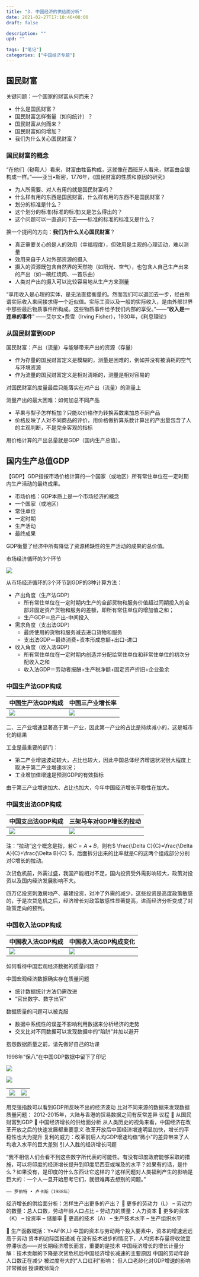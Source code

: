 ```yaml
---
title: "3. 中国经济的供给面分析"
date: 2021-02-27T17:10:46+08:00
draft: false

description: ""
upd: ""

tags: ["笔记"]
categories: ["中国经济专题"]
---
```


## 国民财富

关键问题：一个国家的财富从何而来？

- 什么是国民财富？
- 国民财富怎样衡量（如何统计）？
- 国民财富从何而来？
- 国民财富如何增加？
- 我们为什么关心国民财富？

### 国民财富的概念

“在他们（鞑靼人）看来，财富由牲畜构成，这就像在西班牙人看来，财富由金银构成一样。”——亚当•斯密，1776年，《国民财富的性质和原因的研究》

- 为人所需要、对人有用的就是国民财富吗？
- 什么样有用的东西是国民财富，什么样有用的东西不是国民财富？
- 划分的标准是什么？
- 这个划分的标准(标准的标准)又是怎么得出的？
- 这个问题可以一直追问下去——标准的标准的标准又是什么？

换一个提问的方向：**我们为什么关心国民财富**？

- 真正需要关心的是人的效用（幸福程度），但效用是主观的心理活动，难以测量
- 效用来自于人对外部资源的摄入
- 摄入的资源既包含自然界的天然物（如阳光、空气），也包含人自己生产出来的产出（如一碗红烧肉、一首乐曲）
- 人类对产出的摄入可以比较容易地从生产方来测量

“享用收入是心理的实体，是无法直接衡量的。然而我们可以退回去一步，经由所谓实际收入来间接求得一个近似值。实际工资以及一般的实际收入，是由外部世界中那些最后物质事件所构成。这些物质事件给予我们内部的享受。”——“**收入是一连串的事件**” ——艾尔文•费雪（Irving Fisher），1930年，《利息理论》

### 从国民财富到GDP

国民财富：产出（流量）与能够带来产出的资源（存量）

- 作为存量的国民财富定义是模糊的，测量是困难的，例如并没有被消耗的空气与环境资源
- 作为流量的国民财富定义是相对清晰的，测量是相对容易的

对国民财富的度量最后只能落实在对产出（流量）的测量上

测量产出的最大困难：如何加总不同产品

- 苹果与梨子怎样相加？只能以价格作为转换系数来加总不同产品
- 价格反映了人对不同商品的评价，用价格做折算系数计算出的产出量包含了人的主观判断，不是完全客观的指标

用价格计算的产出总量就是GDP（国内生产总值）。

## 国内生产总值GDP

【GDP】GDP指按市场价格计算的一个国家（或地区）所有常住单位在一定时期内生产活动的最终成果。

- 市场价格：GDP本质上是一个市场经济的概念
- 一个国家（或地区）
- 常住单位
- 一定时期
- 生产活动
- 最终成果

GDP衡量了经济中所有降低了资源稀缺性的生产活动的成果的总价值。

市场经济循环的3个环节

![](https://cdn.jsdelivr.net/gh/henrywu97/FigBed/Figs/20210307195335.png)

从市场经济循环的3个环节到GDP的3种计算方法：

- 产出角度（生产法GDP）
    - 所有常住单位在一定时期内生产的全部货物和服务价值超过同期投入的全部非固定资产货物和服务的差额，即所有常住单位的增加值之和；
    - 生产GDP＝总产出-中间投入
- 需求角度（支出法GDP）
    - 最终使用的货物和服务减去进口货物和服务
    - 支出法GDP＝最终消费+资本形成总额+出口-进口
- 收入角度（收入法GDP）
    - 所有常住单位在一定时期内创造并分配给常住单位和非常住单位的初次分配收入之和
    - 收入法GDP＝劳动者报酬+生产税净额+固定资产折旧+企业盈余

### 中国生产法GDP构成

| 中国生产法GDP构成                                            | 中国三产业增长率                                             |
| ------------------------------------------------------------ | ------------------------------------------------------------ |
| ![](https://cdn.jsdelivr.net/gh/henrywu97/FigBed/Figs/20210307211451.png) | ![](https://cdn.jsdelivr.net/gh/henrywu97/FigBed/Figs/20210307211641.png) |

二、三产业增速显著高于第一产业，因此第一产业的占比是持续减小的，这是城市化的结果

工业是最重要的部门：

- 第二产业增速波动较大，占比也较大，因此中国总体经济增速状况很大程度上取决于第二产业增速状况；
- 工业增加值增速是预测GDP的有效指标

由于第三产业增速加大、占比也加大，今年中国经济增长平稳性在加大。

### 中国支出法GDP构成

| 中国支出法GDP构成                                            | 三架马车对GDP增长的拉动                                      |
| ------------------------------------------------------------ | ------------------------------------------------------------ |
| ![](https://cdn.jsdelivr.net/gh/henrywu97/FigBed/Figs/20210307211811.png) | ![](https://cdn.jsdelivr.net/gh/henrywu97/FigBed/Figs/20210307211829.png) |

注：“拉动”这个概念是指，若$C=A+B$，则有$ \frac{\Delta C}{C}=\frac{\Delta A}{C}+\frac{\Delta B}{C} $，后面拆分出来的比率就是C的这两个组成部分分别对C增长的拉动。


次贷危机前，外需过盛，我国产能相对不足，国内投资受外需影响较大，政策对投资以及国内经济发展影响不大。

四万亿投资刺激房地产、基建投资，对冲了外需的减少，这些投资是高度政策敏感的，于是次贷危机之后，经济增长对政策敏感性显著提高，进而经济分析变成了对政策走向的预判。

### 中国收入法GDP构成

| 中国收入法GDP构成                                            | 中国收入法GDP构成变化                                        |
| ------------------------------------------------------------ | ------------------------------------------------------------ |
| ![](https://cdn.jsdelivr.net/gh/henrywu97/FigBed/Figs/20210307212021.png) | ![](https://cdn.jsdelivr.net/gh/henrywu97/FigBed/Figs/20210307212031.png) |

如何看待中国宏观经济数据的质量问题？

中国宏观经济数据确实存在质量问题

- 统计数据统计方法仍需改进
- “官出数字、数字出官”

数据质量的问题可以被克服

- 数据中系统性的误差不影响利用数据来分析经济的走势
- 交叉比对不同数据可以发现数据中的“陷阱”并加以避开

抱怨数据质量之前，请先做好自己的功课

1998年“保八”在中国GDP数据中留下了印记

![](https://cdn.jsdelivr.net/gh/henrywu97/FigBed/Figs/20210307212725.png)

![](https://cdn.jsdelivr.net/gh/henrywu97/FigBed/Figs/20210307212545.png)

|                                                              |                                                              |
| ------------------------------------------------------------ | ------------------------------------------------------------ |
| ![](https://cdn.jsdelivr.net/gh/henrywu97/FigBed/Figs/20210307212725.png) | ![](https://cdn.jsdelivr.net/gh/henrywu97/FigBed/Figs/20210307212725.png) |





用克强指数可以看到GDP所反映不出的经济波动
比对不同来源的数据来发现数据质量问题：
2012-2015年，大陆与香港的贸易数据之间有反常差异
议程
	从国民财富到GDP
	中国经济增长的供给面分析
从人类历史的视角来看，中国经济在改革开放之后的快速发展都重要意义
改革开放后中国经济增速明显加快，增长的平稳性也大为提升
复利的威力：改革前后人均GDP增速均值“微小”的差异带来了人均收入水平的巨大差别
引人入胜的经济增长问题

“我不相信人们会看不到这些数字所代表的可能性。有没有印度政府能够采取的措施，可以将印度的经济增长提升到印度尼西亚或埃及的水平？如果有的话，是什么？如果没有，是印度的什么东西让它这样的？这样问题对人类福利产生的影响是巨大的：一个人一旦开始思考它们，就很难再去想别的问题。”

	—— 罗伯特 • 卢卡斯（1988年）
经济增长的供给面分析：怎样生产出更多的产出？
	更多的劳动力（L）
–	劳动力的数量：总人口数，劳动年龄人口占比
–	劳动力的质量：人力资本
	更多的资本（K）
–	投资率
–	储蓄率
	更高的技术（A）
–	生产技术水平
–	生产组织水平

	生产函数概括：Y=AF(K,L)
中国的资本与劳动两个投入要素中，资本的增速远远高于劳动
资本的边际回报递减
在没有技术进步的情况下，人均资本存量将收敛至停滞状态——对长期经济增长而言，重要的是技术
中国经济增长的增长计量分解：技术贡献的下降是次贷危机后中国经济增长减速的主要原因
中国的劳动年龄人口数正在减少
被过度夸大的“人口红利”影响：
但人口老龄化对GDP增速的影响非常微弱
授课教师简介